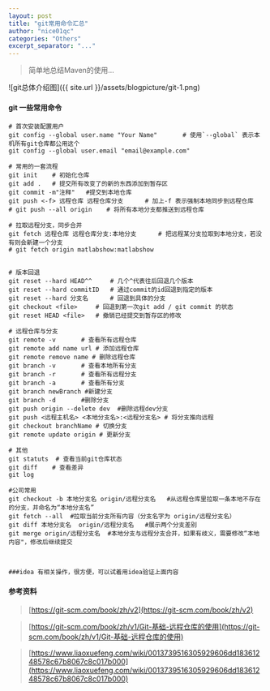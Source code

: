 ```yaml
---
layout: post
title: "git常用命令汇总"
author: "nice01qc"
categories: "Others"
excerpt_separator: "..."
---
```


> 简单地总结Maven的使用...

![git总体介绍图]({{ site.url }}/assets/blogpicture/git-1.png)

#### git 一些常用命令

```shell
# 首次安装配置用户
git config --global user.name "Your Name"		# 使用`--global` 表示本机所有git仓库都公用这个
git config --global user.email "email@example.com"

# 常用的一套流程
git init	# 初始化仓库 
git add . 	# 提交所有改变了的新的东西添加到暂存区
git commit -m"注释" 	#提交到本地仓库
git push <-f> 远程仓库 远程仓库分支      # 加上-f 表示强制本地同步到远程仓库
# git push --all origin    # 将所有本地分支都推送到远程仓库

# 拉取远程分支，同步合并
git fetch 远程仓库 远程仓库分支:本地分支 		# 把远程某分支拉取到本地分支，若没有则会新建一个分支
# git fetch origin matlabshow:matlabshow


# 版本回退
git reset --hard HEAD^^		# 几个^代表往后回退几个版本 
git reset --hard commitID	# 通过commit的id回退到指定的版本
git reset --hard 分支名      # 回退到具体的分支
git checkout <file>		# 回退到第一次git add / git commit 的状态
git reset HEAD <file> 	# 撤销已经提交到暂存区的修改

# 远程仓库与分支
git remote -v 		# 查看所有远程仓库
git remote add name url	# 添加远程仓库
git remote remove name # 删除远程仓库
git branch -v		# 查看本地所有分支
git branch -r 		# 查看所有远程分支
git branch -a 		# 查看所有分支
git branch newBranch #新建分支
git branch -d 		#删除分支
git push origin --delete dev  #删除远程dev分支
git push <远程主机名> <本地分支名>:<远程分支名> # 将分支推向远程
git checkout branchName # 切换分支
git remote update origin # 更新分支

# 其他
git statuts  # 查看当前git仓库状态
git diff 	# 查看差异
git log

#公司常用
git checkout -b 本地分支名 origin/远程分支名   #从远程仓库里拉取一条本地不存在的分支，并命名为“本地分支名”
git fetch --all  #拉取当前分支所有内容（分支名字为 origin/远程分支名）
git diff 本地分支名  origin/远程分支名   #展示两个分支差别
git merge origin/远程分支名  #本地分支与远程分支合并，如果有歧义，需要修改“本地内容"，修改后继续提交



###idea 有相关操作，很方便，可以试着用idea验证上面内容
```



#### 参考资料

> [https://git-scm.com/book/zh/v2](https://git-scm.com/book/zh/v2)

> [https://git-scm.com/book/zh/v1/Git-基础-远程仓库的使用](https://git-scm.com/book/zh/v1/Git-基础-远程仓库的使用)

> [https://www.liaoxuefeng.com/wiki/0013739516305929606dd18361248578c67b8067c8c017b000](https://www.liaoxuefeng.com/wiki/0013739516305929606dd18361248578c67b8067c8c017b000)
>































